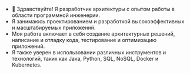 - 👋 Здравствуйте! Я разработчик архитектуры с опытом работы в области программной инженерии. 
- Я занимаюсь проектированием и разработкой высокоэффективных и масштабируемых приложений. 
- Моя работа включает в себя создание архитектурных решений, написание и отладку кода, тестирование и оптимизацию приложений. 
- Я также уверен в использовании различных инструментов и технологий, таких как Java, Python, SQL, NoSQL, Docker и Kubernetes.


<!---
TAEEALFU/TAEEALFU is a ✨ special ✨ repository because its `README.md` (this file) appears on your GitHub profile.
You can click the Preview link to take a look at your changes.
--->
